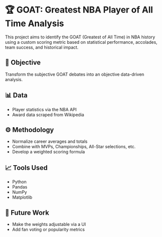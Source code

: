 # 🏆 GOAT: Greatest NBA Player of All Time Analysis

This project aims to identify the GOAT (Greatest of All Time) in NBA history using a custom scoring metric based on statistical performance, accolades, team success, and historical impact.

## 📌 Objective
Transform the subjective GOAT debates into an objective data-driven analysis.

## 📊 Data
- Player statistics via the NBA API
- Award data scraped from Wikipedia

## ⚙️ Methodology
- Normalize career averages and totals
- Combine with MVPs, Championships, All-Star selections, etc.
- Develop a weighted scoring formula

## 📈 Tools Used
- Python
- Pandas
- NumPy
- Matplotlib

## 🔮 Future Work
- Make the weights adjustable via a UI
- Add fan voting or popularity metrics
